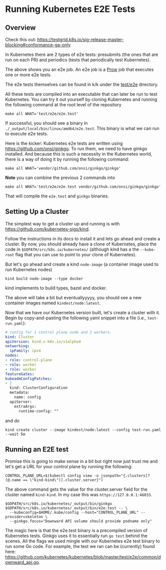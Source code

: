 # Running Kubernetes E2E Tests


## Overview

Check this out: https://testgrid.k8s.io/sig-release-master-blocking#conformance-ga-only

In Kubernetes there are 2 types of e2e tests: presubmits (the ones that are run
on each PR) and periodics (tests that periodically test Kubernetes).

The above shows you an e2e job.
An e2e job is a
[Prow](https://github.com/kubernetes/test-infra/tree/master/prow)
job that executes one or more e2e tests.

The e2e tests themselves can be found in k/k under the
[test/e2e](https://github.com/kubernetes/kubernetes/tree/master/test/e2e) directory.

All these tests are compiled into an executable that can later be run to test
Kubernetes.
You can try it out yourself by cloning Kubernetes and running the following
command at the root level of the repository

```
make all WHAT='test/e2e/e2e.test'
```

If successful, you should see a binary in
`./_output/local/bin/linux/amd64/e2e.test`.
This binary is what we can run to execute e2e tests.

Here is the kicker: Kubernetes e2e tests are written using
https://github.com/onsi/ginkgo.
To run them, we need to have ginkgo installed.
And because this is such a necessity in the Kubernetes world, there is a way of
doing it by running the following command:

```
make all WHAT='vendor/github.com/onsi/ginkgo/ginkgo'
```

**Note** you can combine the previous 2 commands into

```
make all WHAT='test/e2e/e2e.test vendor/github.com/onsi/ginkgo/ginkgo'
```

That will compile the `e2e.test` and `ginkgo` binaries.


## Setting Up a Cluster

The simplest way to get a cluster up and running is with
https://github.com/kubernetes-sigs/kind.

Follow the instructions in its docs to install it and lets go ahead and create
a cluster.
By now, you should already have a clone of Kubernetes, place the code in
`$GOPATH/src/k8s.io/kubernetes/` (although kind has a the `--kube-root` flag
that you can use to point to your clone of Kubernetes).

But let's go ahead and create a kind `node-image` (a container image used to
run Kubernetes nodes)

```
kind build node-image --type docker
```

kind implements to build types, bazel and docker.

The above will take a bit but eventuallyyyyy, you should see a new container
images named `kindest/node:latest`.

Now that we have our Kubernetes version built, let's create a cluster with it.
Begin by copy-and-pasting the following yaml snippet into a file (i.e.,
`test-run.yaml`):

```yaml
# config for 1 control plane node and 2 workers.
kind: Cluster
apiVersion: kind.x-k8s.io/v1alpha4
networking:
  ipFamily: ipv4
nodes:
- role: control-plane
- role: worker
- role: worker
featureGates:
kubeadmConfigPatches:
- |
  kind: ClusterConfiguration
  metadata:
    name: config
  apiServer:
    extraArgs:
      runtime-config: ""
```

and do

```
kind create cluster --image kindest/node:latest --config test-run.yaml --wait 5m
```

## Running an E2E test

Promise this is going to make sense in a bit but right now just trust me and
let's get a URL for your control plane by running the following:

```
CONTROL_PLANE_URL=$(kubectl config view -o jsonpath="{.clusters[?(@.name == \"kind-kind\")].cluster.server}")
```
The above command gets the value for the cluster.server field for the cluster
named `kind-kind`.
In my case this was `https://127.0.0.1:46033`.

```
$GOPATH/src/k8s.io/kubernetes/_output/bin/ginkgo $GOPATH/src/k8s.io/kubernetes/_output/bin/e2e.test -- \
  --kubeconfig=$HOME/.kube/config --host="CONTROL_PLANE_URL" --provider=skeleton \
  --ginkgo.focus="Downward API volume should provide podname only"
```

The magic here is that the e2e.test binary is a precompiled version of
Kubernetes tests.
Ginkgo uses it to essentially run `go test` behind the scenes.
All the flags we used mingle with our Kubernetes e2e test binary to run some Go
code.
For example, the test we ran can be (currently) found here:
https://github.com/kubernetes/kubernetes/blob/master/test/e2e/common/downward_api.go.
